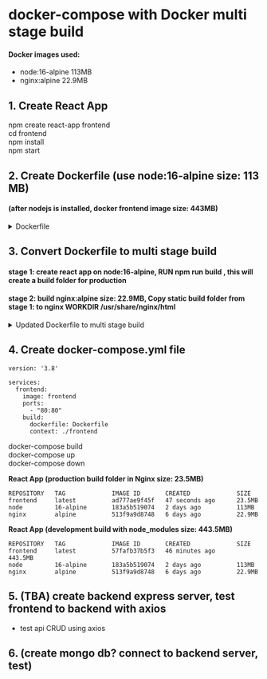 # docker-compose with Docker multi stage build 
#### Docker images used:  
- node:16-alpine 113MB  
- nginx:alpine 22.9MB  

## 1. Create React App
npm create react-app frontend  
cd frontend  
npm install  
npm start

## 2. Create Dockerfile (use node:16-alpine size: 113 MB)  
#### (after nodejs is installed, docker frontend image size: 443MB)
<details>
  <summary>Dockerfile</summary>
  
```
FROM node:16-alpine

# Set working directory
WORKDIR /app

# Add `/app/node_modules/.bin` to $PATH
ENV PATH /app/node_modules/.bin:$PATH

# Install app dependencies
# Copies package.json and package-lock.json to Docker environment
COPY package*.json ./

# Install all node packages
RUN npm Install

# Copy everything over to Docker environment
COPY . ./
EXPOSE 3000

# start app
CMD ["npm", "start"] 
```
</details>

## 3. Convert Dockerfile to multi stage build
#### stage 1: create react app on node:16-alpine, RUN npm run build , this will create a build folder for production
#### stage 2: build nginx:alpine size: 22.9MB, Copy static build folder from stage 1: to nginx WORKDIR /usr/share/nginx/html
<details>
  <summary>Updated Dockerfile to multi stage build</summary>
  
```
FROM node:16-alpine as builder

# Set working directory
WORKDIR /app

# Add `/app/node_modules/.bin` to $PATH
ENV PATH /app/node_modules/.bin:$PATH

# Install app dependencies
# Copies package.json and package-lock.json to Docker environment
COPY package*.json ./

# Install all node packages
RUN npm install

# Copy everything over to Docker environment
COPY . ./
RUN npm run build

# Stage 2 
################################
# pull nginx:alpine 9.82MB
FROM nginx:alpine

# Copy React to container directory
# Set working directory to nginx resource directory
WORKDIR /usr/share/nginx/html

# Remove default nginx static resource
RUN rm -rf ./*

# Copy static build directory from builder stage
COPY --from=builder /app/build .

# Make port 80 availabe to world outside this container
EXPOSE 80

# Run Nginx with global directives and deamon off
ENTRYPOINT ["nginx", "-g", "daemon off;"]
```
</details>

## 4. Create docker-compose.yml file
```
version: '3.8'

services:
  frontend:
    image: frontend
    ports:
      - "80:80"
    build:
      dockerfile: Dockerfile
      context: ./frontend
```
docker-compose build  
docker-compose up  
docker-compose down  

<b>React App (production build folder in Nginx size: 23.5MB)</b>
```
REPOSITORY   TAG             IMAGE ID       CREATED             SIZE
frontend     latest          ad777ae9f45f   47 seconds ago      23.5MB
node         16-alpine       183a5b519074   2 days ago          113MB
nginx        alpine          513f9a9d8748   6 days ago          22.9MB
```
<b>React App (development build with node_modules size: 443.5MB)</b>
```
REPOSITORY   TAG             IMAGE ID       CREATED             SIZE
frontend     latest          57fafb37b5f3   46 minutes ago      443.5MB
node         16-alpine       183a5b519074   2 days ago          113MB
nginx        alpine          513f9a9d8748   6 days ago          22.9MB

```
 
 ## 5. (TBA) create backend express server, test frontend to backend with axios
 - test api CRUD using axios
 
 ## 6. (create mongo db? connect to backend server, test)
